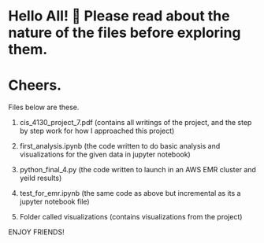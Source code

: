 # Hello All! 👋 Please read about the nature of the files before exploring them.
# Cheers. 

Files below are these. 

1.  cis_4130_project_7.pdf 
(contains all writings of the project, and the step by step work for how I approached this project)

2.  first_analysis.ipynb
(the code written to do basic analysis and visualizations for the given data in jupyter notebook)

3.  python_final_4.py
(the code written to launch in an AWS EMR cluster and yeild results)

5. test_for_emr.ipynb
(the same code as above but incremental as its a jupyter notebook file)

4. Folder called visualizations
(contains visualizations from the project)



ENJOY FRIENDS!
